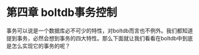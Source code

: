 # 第四章 boltdb事务控制

事务可以说是一个数据库必不可少的特性，对boltdb而言也不例外。我们都知道提到事务，必然会想到事务的四大特性。那么下面就让我们看看在boltdb中到底是怎么实现它的事务的呢？


